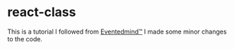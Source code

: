 # react-class

This is a tutorial I followed from [Eventedmind&trade;](https://www.eventedmind.com/)
I made some minor changes to the code.
